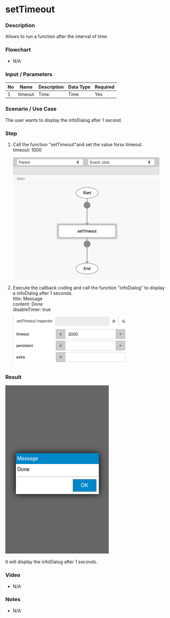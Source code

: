 ﻿# setTimeout

### Description

Allows to run a function after the interval of time.

### Flowchart

- N/A 

### Input / Parameters

| No | Name | Description | Data Type | Required |
| ------ | ------ | ------ |------ | ------ |
| 1 | timeout | Time. | Time | Yes  |

### Scenario / Use Case

The user wants to display the infoDialog after 1 second.

### Step

1. Call the function "setTimeout"and set the             value forss timeout.
   <br>
   timeout: 1000<br>
  
    ![](../../../../document/function/Flow/setTimeout/setTimeout-step-1.png?raw=true)
    
2. Execute the callback coding and call the              function "infoDialog" to display a infoDialog         after 1 seconds.
   <br>
   title: Message<br>
   content: Done<br>
   disableTimer: true<br>
   
    ![](../../../../document/function/Flow/setTimeout/setTimeout-step-2.png?raw=true)
    
### Result

![](../../../../document/function/Flow/setTimeout/setTimeout-result-1.png?raw=true)

It will display the infoDialog after 1 seconds.

### Video

- N/A

<!--[![Video](http://i.imgur.com/Ot5DWAW.png)](https://youtu.be/StTqXEQ2l-Y?t=35s)-->

### Notes

- N/A